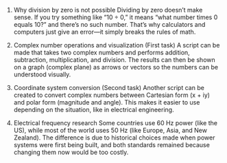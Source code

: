 1. Why division by zero is not possible
Dividing by zero doesn’t make sense. If you try something like “10 ÷ 0,” it means “what number times 0 equals 10?” and there’s no such number. That’s why calculators and computers just give an error—it simply breaks the rules of math.

2. Complex number operations and visualization (First task)
A script can be made that takes two complex numbers and performs addition, subtraction, multiplication, and division. The results can then be shown on a graph (complex plane) as arrows or vectors so the numbers can be understood visually.

3. Coordinate system conversion (Second task)
Another script can be created to convert complex numbers between Cartesian form (x + iy) and polar form (magnitude and angle). This makes it easier to use depending on the situation, like in electrical engineering.

4. Electrical frequency research
Some countries use 60 Hz power (like the US), while most of the world uses 50 Hz (like Europe, Asia, and New Zealand). The difference is due to historical choices made when power systems were first being built, and both standards remained because changing them now would be too costly.